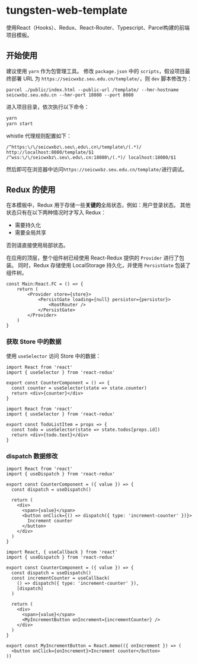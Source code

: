 # tungsten-web-template
使用React（Hooks）、Redux、React-Router、Typescript、Parcel构建的前端项目模板。

## 开始使用

建议使用 `yarn` 作为包管理工具。
修改 `package.json` 中的 `scripts`，假设项目最终部署 URL 为 `https://seicwxbz.seu.edu.cn/template/`，则 `dev` 脚本修改为：
```
parcel ./public/index.html --public-url /template/ --hmr-hostname seicwxbz.seu.edu.cn --hmr-port 18080 --port 8080
```
进入项目目录，依次执行以下命令：
```bash
yarn
yarn start
```
whistle 代理规则配置如下：
```
/^https:\/\/seicwxbz\.seu\.edu\.cn\/template\/(.*)/ http://localhost:8080/template/$1
/^wss:\/\/seicwxbz\.seu\.edu\.cn:18080\/(.*)/ localhost:18080/$1
```
然后即可在浏览器中访问`https://seicwxbz.seu.edu.cn/template/`进行调试。

## Redux 的使用

在本模板中，Redux 用于存储一些**关键的**全局状态，例如：用户登录状态。
其他状态只有在以下两种情况时才写入 Redux：
* 需要持久化
* 需要全局共享

否则请直接使用局部状态。

在应用的顶层，整个组件树已经使用 React-Redux 提供的 `Provider` 进行了包装。
同时，Redux 存储使用 LocalStorage 持久化，并使用 `PersistGate` 包装了组件树。

```tsx
const Main:React.FC = () => {
    return (
        <Provider store={store}>
            <PersistGate loading={null} persistor={persistor}>
                <RootRouter />
            </PersistGate>
        </Provider>
    )
}
```

### 获取 Store 中的数据

使用 `useSelector` 访问 Store 中的数据：
```tsx
import React from 'react'
import { useSelector } from 'react-redux'

export const CounterComponent = () => {
  const counter = useSelector(state => state.counter)
  return <div>{counter}</div>
}
```

```tsx
import React from 'react'
import { useSelector } from 'react-redux'

export const TodoListItem = props => {
  const todo = useSelector(state => state.todos[props.id])
  return <div>{todo.text}</div>
}
```

### dispatch 数据修改

```tsx
import React from 'react'
import { useDispatch } from 'react-redux'

export const CounterComponent = ({ value }) => {
  const dispatch = useDispatch()

  return (
    <div>
      <span>{value}</span>
      <button onClick={() => dispatch({ type: 'increment-counter' })}>
        Increment counter
      </button>
    </div>
  )
}
```

```tsx
import React, { useCallback } from 'react'
import { useDispatch } from 'react-redux'

export const CounterComponent = ({ value }) => {
  const dispatch = useDispatch()
  const incrementCounter = useCallback(
    () => dispatch({ type: 'increment-counter' }),
    [dispatch]
  )

  return (
    <div>
      <span>{value}</span>
      <MyIncrementButton onIncrement={incrementCounter} />
    </div>
  )
}

export const MyIncrementButton = React.memo(({ onIncrement }) => (
  <button onClick={onIncrement}>Increment counter</button>
))
```



